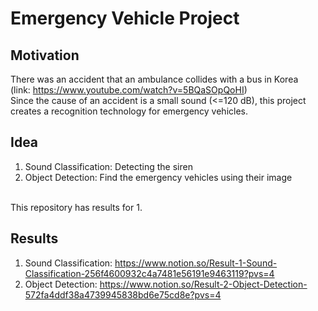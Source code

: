 # Emergency Vehicle Project

## Motivation
There was an accident that an ambulance collides with a bus in Korea<br/>
(link: https://www.youtube.com/watch?v=5BQaSOpQoHI)<br/>
Since the cause of an accident is a small sound (<=120 dB), this project creates a recognition technology for emergency vehicles.<br/>

## Idea
1. Sound Classification: Detecting the siren
2. Object Detection: Find the emergency vehicles using their image
<br/>
This repository has results for 1.

## Results
1. Sound Classification: https://www.notion.so/Result-1-Sound-Classification-256f4600932c4a7481e56191e9463119?pvs=4<br/>
2. Object Detection: https://www.notion.so/Result-2-Object-Detection-572fa4ddf38a4739945838bd6e75cd8e?pvs=4
